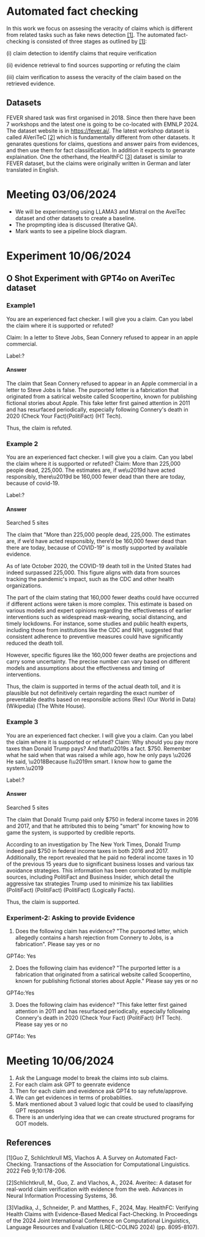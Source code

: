 # Automated fact checking
In this work we focus on assesing the veracity of claims which is different from related tasks such as fake news detection [[1]](#1). The automated
fact-checking is consisted of three stages as outlined by [[1]](#2): 

(i) claim detection to identify claims that require verification

(ii) evidence retrieval to find sources supporting or refuting the claim

(iii) claim verification to assess the veracity of the claim based on the retrieved evidence. 

## Datasets
FEVER shared task was first organised in 2018. Since then there have been 7 workshops and the latest one is going to be co-located with EMNLP 2024. The dataset website is in https://fever.ai/. The latest workshop dataset is called AVeriTeC [[2]](#2) which is fundamentally different from other datasets. It genarates questions for claims, questions and answer pairs from evidences, and then use them for fact classiification. In addition it expects to genarate explaination. One the otherhand, the HealthFC [[3]](#3) dataset is similar to FEVER dataset, but the claims were originally written in German and later translated in English. 
# Meeting 03/06/2024
- We will be experimenting using LLAMA3 and Mistral on the AveiTec dataset and other datasets to create a baseline.
- The propmpting idea is discussed (Iterative QA).
- Mark wants to see a pipeline block diagram.
# Experiment 10/06/2024
## O Shot Experiment with GPT4o on AveriTec dataset
### Example1
You are an experienced fact checker. I will give you a claim. Can you label the claim where it is supported or refuted? 

Claim: In a letter to Steve Jobs, Sean Connery refused to appear in an apple commercial. 

Label:?
#### Answer
The claim that Sean Connery refused to appear in an Apple commercial in a letter to Steve Jobs is false. The purported letter is a fabrication that originated from a satirical website called Scoopertino, known for publishing fictional stories about Apple. This fake letter first gained attention in 2011 and has resurfaced periodically, especially following Connery's death in 2020​ (Check Your Fact)​​ (PolitiFact)​​ (HT Tech)​.

Thus, the claim is refuted.
### Example 2
You are an experienced fact checker. I will give you a claim. Can you label the claim where it is supported or refuted? Claim: More than 225,000 people dead, 225,000. The estimates are, if we\u2019d have acted responsibly, there\u2019d be 160,000 fewer dead than there are today, because of covid-19.

Label:?
#### Answer
Searched 5 sites

The claim that "More than 225,000 people dead, 225,000. The estimates are, if we’d have acted responsibly, there’d be 160,000 fewer dead than there are today, because of COVID-19" is mostly supported by available evidence.

As of late October 2020, the COVID-19 death toll in the United States had indeed surpassed 225,000. This figure aligns with data from sources tracking the pandemic's impact, such as the CDC and other health organizations.

The part of the claim stating that 160,000 fewer deaths could have occurred if different actions were taken is more complex. This estimate is based on various models and expert opinions regarding the effectiveness of earlier interventions such as widespread mask-wearing, social distancing, and timely lockdowns. For instance, some studies and public health experts, including those from institutions like the CDC and NIH, suggested that consistent adherence to preventive measures could have significantly reduced the death toll.

However, specific figures like the 160,000 fewer deaths are projections and carry some uncertainty. The precise number can vary based on different models and assumptions about the effectiveness and timing of interventions.

Thus, the claim is supported in terms of the actual death toll, and it is plausible but not definitively certain regarding the exact number of preventable deaths based on responsible actions​ (Rev)​​ (Our World in Data)​​ (Wikipedia)​​ (The White House)​.

### Example 3
You are an experienced fact checker. I will give you a claim. Can you label the claim where it is supported or refuted? Claim: Why should you pay more taxes than Donald Trump pays? And that\u2019s a fact. $750. Remember what he said when that was raised a while ago, how he only pays \u2026 He said, \u2018Because I\u2019m smart. I know how to game the system.\u2019 

Label:?

#### Answer
Searched 5 sites

The claim that Donald Trump paid only $750 in federal income taxes in 2016 and 2017, and that he attributed this to being "smart" for knowing how to game the system, is supported by credible reports.

According to an investigation by The New York Times, Donald Trump indeed paid $750 in federal income taxes in both 2016 and 2017. Additionally, the report revealed that he paid no federal income taxes in 10 of the previous 15 years due to significant business losses and various tax avoidance strategies. This information has been corroborated by multiple sources, including PolitiFact and Business Insider, which detail the aggressive tax strategies Trump used to minimize his tax liabilities​ (PolitiFact)​​ (PolitiFact)​​ (PolitiFact)​​ (Logically Facts)​.

Thus, the claim is supported.

### Experiment-2: Asking to provide Evidence
1. Does the following claim has evidence?  "The purported letter, which allegedly contains a harsh rejection from Connery to Jobs, is a fabrication". Please say yes or no

GPT4o: Yes

2. Does the following claim has evidence?  "The purported letter is a fabrication that originated from a satirical website called Scoopertino, known for publishing fictional stories about Apple." Please say yes or no

GPT4o:Yes

3. Does the following claim has evidence? "This fake letter first gained attention in 2011 and has resurfaced periodically, especially following Connery's death in 2020​ (Check Your Fact)​​ (PolitiFact)​​ (HT Tech)​. Please say yes or no

GPT4o: Yes

# Meeting 10/06/2024
1. Ask the Language model to break the claims into sub claims.
2. For each claim ask GPT to geenrate evidence
3. Then for each claim and eveidence ask GPT4 to say refute/approve.
4. We can get evidences in terms of probablities.
5. Mark mentioned about 3 valued logic that could be used to claasifying GPT responses
6. There is an underlying idea that we can create structured programs for GOT models.

## References
<a id="1">[1]</a>Guo Z, Schlichtkrull MS, Vlachos A. A Survey on Automated Fact-Checking. Transactions of the Association for Computational Linguistics. 2022 Feb 9;10:178-206.

<a id="2">[2]</a>Schlichtkrull, M., Guo, Z. and Vlachos, A., 2024. Averitec: A dataset for real-world claim verification with evidence from the web. Advances in Neural Information Processing Systems, 36.

<a id="3">[3]</a>Vladika, J., Schneider, P. and Matthes, F., 2024, May. HealthFC: Verifying Health Claims with Evidence-Based Medical Fact-Checking. In Proceedings of the 2024 Joint International Conference on Computational Linguistics, Language Resources and Evaluation (LREC-COLING 2024) (pp. 8095-8107).
